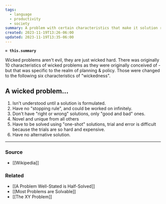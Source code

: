 ```yaml
---
tags:
  - language
  - productivity
  - society
summary: A problem with certain characteristics that make it solution resistant
created: 2023-11-19T13:26-06:00
updated: 2023-11-19T13:35-06:00
---
```

**`= this.summary`**

Wicked problems aren't evil, they are just wicked hard. There was originally 10 characteristics of wicked problems as they were originally conceived of - but that was specific to the realm of planning & policy. Those were changed to the following six characteristics of "wickedness". 

## A wicked problem...
1. Isn't understood until a solution is formulated.
2. Have no "stopping rule", and could be worked on infinitely.
3. Don't have "right or wrong" solutions, only "good and bad" ones. 
4. Novel and unique from all others
5. Have to be solved using "one-shot" solutions, trial and error is difficult because the trials are so hard and expensive.
6. Have no alternative solution.


---
### Source
- [[Wikipedia]]

### Related
- [[A Problem Well-Stated is Half-Solved]]
- [[Most Problems are Solvable]]
- [[The XY Problem]]